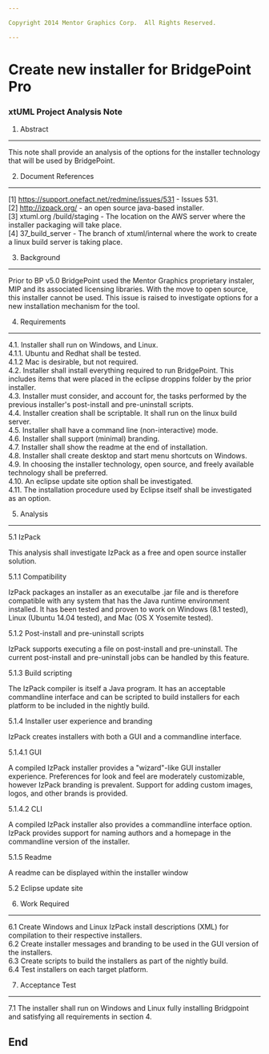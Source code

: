 ```yaml
---

Copyright 2014 Mentor Graphics Corp.  All Rights Reserved.

---
```


# Create new installer for BridgePoint Pro
### xtUML Project Analysis Note

1. Abstract
-----------
This note shall provide an analysis of the options for the installer technology that will be used by BridgePoint.

2. Document References
----------------------
[1] https://support.onefact.net/redmine/issues/531 - Issues 531.  
[2] http://izpack.org/ - an open source java-based installer.  
[3] xtuml.org /build/staging - The location on the AWS server where the installer packaging will take place.  
[4] 37_build_server - The branch of xtuml/internal where the work to create a linux build server is taking place.  


3. Background
-------------
Prior to BP v5.0 BridgePoint used the Mentor Graphics proprietary instaler, MIP and 
its associated licensing libraries. With the move to open source, this installer cannot
be used. This issue is raised to investigate options for a new installation mechanism for
the tool.

4. Requirements
---------------
4.1. Installer shall run on Windows, and Linux.  
4.1.1. Ubuntu and Redhat shall be tested.  
4.1.2 Mac is desirable, but not required.  
4.2. Installer shall install everything required to run BridgePoint. This includes items that were placed in the eclipse droppins folder by the prior installer.  
4.3. Installer must consider, and account for, the tasks performed by the previous installer's post-install and pre-uninstall scripts.  
4.4. Installer creation shall be scriptable. It shall run on the linux build server.  
4.5. Installer shall have a command line (non-interactive) mode.  
4.6. Installer shall support (minimal) branding.  
4.7. Installer shall show the readme at the end of installation.  
4.8. Installer shall create desktop and start menu shortcuts on Windows.  
4.9. In choosing the installer technology, open source, and freely available technology shall be preferred.  
4.10. An eclipse update site option shall be investigated.  
4.11. The installation procedure used by Eclipse itself shall be investigated as an option.  

5. Analysis
-----------
5.1 IzPack  

This analysis shall investigate IzPack as a free and open source installer solution.  

5.1.1 Compatibility  

IzPack packages an installer as an executalbe .jar file and is therefore compatible with any system that has the Java runtime environment installed. It has been tested and proven to work on Windows (8.1 tested), Linux (Ubuntu 14.04 tested), and Mac (OS X Yosemite tested).  

5.1.2 Post-install and pre-uninstall scripts  

IzPack supports executing a file on post-install and pre-uninstall. The current post-install and pre-uninstall jobs can be handled by this feature.  

5.1.3 Build scripting  

The IzPack compiler is itself a Java program. It has an acceptable commandline interface and can be scripted to build installers for each platform to be included in the nightly build.  

5.1.4 Installer user experience and branding  

IzPack creates installers with both a GUI and a commandline interface.  

5.1.4.1 GUI  

A compiled IzPack installer provides a "wizard"-like GUI installer experience. Preferences for look and feel are moderately customizable, however IzPack branding is prevalent. Support for adding custom images, logos, and other brands is provided.  

5.1.4.2 CLI  

A compiled IzPack installer also provides a commandline interface option. IzPack provides support for naming authors and a homepage in the commandline version of the installer.  

5.1.5 Readme  

A readme can be displayed within the installer window  

5.2 Eclipse update site

6. Work Required
----------------
6.1 Create Windows and Linux IzPack install descriptions (XML) for compilation to their respective installers.  
6.2 Create installer messages and branding to be used in the GUI version of the installers.  
6.3 Create scripts to build the installers as part of the nightly build.  
6.4 Test installers on each target platform.  

7. Acceptance Test
------------------
7.1 The installer shall run on Windows and Linux fully installing Bridgpoint and satisfying all requirements in section 4.

End
---

